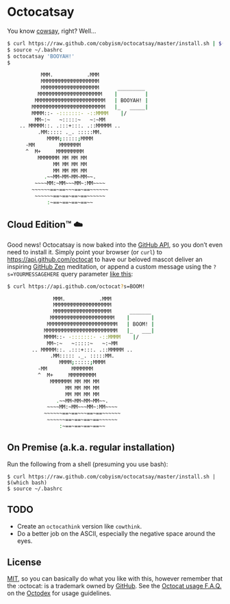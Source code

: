 Octocatsay
==========

You know [cowsay](http://en.wikipedia.org/wiki/Cowsay), right? Well...

```sh
$ curl https://raw.github.com/cobyism/octocatsay/master/install.sh | $(which bash)
$ source ~/.bashrc
$ octocatsay 'BOOYAH!'
$

           MMM.           .MMM
           MMMMMMMMMMMMMMMMMMM
           MMMMMMMMMMMMMMMMMMM      _________
          MMMMMMMMMMMMMMMMMMMMM    |         |
         MMMMMMMMMMMMMMMMMMMMMMM   | BOOYAH! |
        MMMMMMMMMMMMMMMMMMMMMMMM   |_   _____|
        MMMM::- -:::::::- -::MMMM    |/
         MM~:~   ~:::::~   ~:~MM
    .. MMMMM::. .:::+:::. .::MMMMM ..
          .MM::::: ._. :::::MM.
             MMMM;:::::;MMMM
      -MM        MMMMMMM
      ^  M+     MMMMMMMMM
          MMMMMMM MM MM MM
               MM MM MM MM
               MM MM MM MM
            .~~MM~MM~MM~MM~~.
         ~~~~MM:~MM~~~MM~:MM~~~~
        ~~~~~~==~==~~~==~==~~~~~~
         ~~~~~~==~==~==~==~~~~~~
             :~==~==~==~==~~
```

## Cloud Edition™ :cloud:

Good news! Octocatsay is now baked into the [GitHub API](https://developer.github.com), so you don’t even need to install it. Simply point your browser (or `curl`) to <https://api.github.com/octocat> to have our beloved mascot deliver an inspiring [GitHub Zen](https://api.github.com/zen) meditation, or append a custom message using the `?s=YOURMESSAGEHERE` query parameter [like this](https://api.github.com/octocat?s=BOOM!): 

```sh
$ curl https://api.github.com/octocat?s=BOOM!

               MMM.           .MMM
               MMMMMMMMMMMMMMMMMMM
               MMMMMMMMMMMMMMMMMMM      _______
              MMMMMMMMMMMMMMMMMMMMM    |       |
             MMMMMMMMMMMMMMMMMMMMMMM   | BOOM! |
            MMMMMMMMMMMMMMMMMMMMMMMM   |_   ___|
            MMMM::- -:::::::- -::MMMM    |/
             MM~:~   ~:::::~   ~:~MM
        .. MMMMM::. .:::+:::. .::MMMMM ..
              .MM::::: ._. :::::MM.
                 MMMM;:::::;MMMM
          -MM        MMMMMMM
          ^  M+     MMMMMMMMM
              MMMMMMM MM MM MM
                   MM MM MM MM
                   MM MM MM MM
                .~~MM~MM~MM~MM~~.
             ~~~~MM:~MM~~~MM~:MM~~~~
            ~~~~~~==~==~~~==~==~~~~~~
             ~~~~~~==~==~==~==~~~~~~
                 :~==~==~==~==~~
```


## On Premise (a.k.a. regular installation)

Run the following from a shell (presuming you use bash):

    $ curl https://raw.github.com/cobyism/octocatsay/master/install.sh | $(which bash)
    $ source ~/.bashrc
    
## TODO

- Create an `octocathink` version like `cowthink`.
- Do a better job on the ASCII, especially the negative space around the eyes.

## License

[MIT](./LICENSE), so you can basically do what you like with this, however remember that the :octocat: is a trademark
owned by [GitHub](https://github.com/). See the [Octocat usage
F.A.Q.](http://octodex.github.com/faq.html) on the [Octodex](http://octodex.github.com) for usage guidelines.

